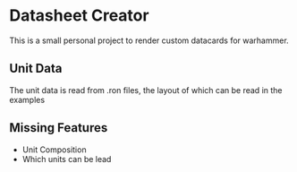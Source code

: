 # Datasheet Creator


This is a small personal project to render custom datacards for warhammer.

## Unit Data
The unit data is read from .ron files, the layout of which can be read in the examples

## Missing Features
- Unit Composition
- Which units can be lead